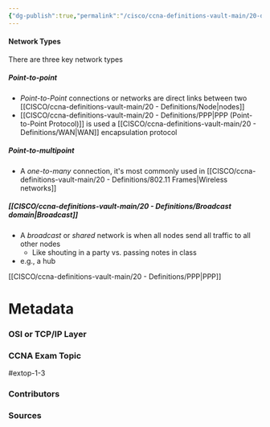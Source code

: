 ```yaml
---
{"dg-publish":true,"permalink":"/cisco/ccna-definitions-vault-main/20-definitions/network-types/","tags":["defs_ccna"]}
---
```


#### Network Types
There are three key network types
##### Point-to-point
- *Point-to-Point* connections or networks are direct links between two [[CISCO/ccna-definitions-vault-main/20 - Definitions/Node\|nodes]]
- [[CISCO/ccna-definitions-vault-main/20 - Definitions/PPP\|PPP (Point-to-Point Protocol)]] is used a [[CISCO/ccna-definitions-vault-main/20 - Definitions/WAN\|WAN]] encapsulation protocol
##### Point-to-multipoint
- A *one-to-many* connection, it's most commonly used in [[CISCO/ccna-definitions-vault-main/20 - Definitions/802.11 Frames\|Wireless networks]]
##### [[CISCO/ccna-definitions-vault-main/20 - Definitions/Broadcast domain\|Broadcast]]
- A *broadcast* or *shared* network is when all nodes send all traffic to all other nodes
	- Like shouting in a party vs. passing notes in class
- e.g., a hub

[[CISCO/ccna-definitions-vault-main/20 - Definitions/PPP\|PPP]]


# Metadata
### OSI or TCP/IP Layer

### CCNA Exam Topic
#extop-1-3 
### Contributors

### Sources

